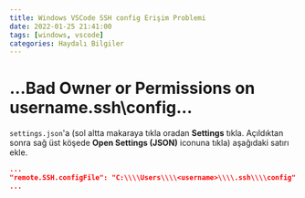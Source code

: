 ```yaml
---
title: Windows VSCode SSH config Erişim Problemi
date: 2022-01-25 21:41:00
tags: [windows, vscode]
categories: Haydalı Bilgiler
---
```


# ...Bad Owner or Permissions on username.ssh\config...
``settings.json``'a (sol altta makaraya tıkla oradan **Settings** tıkla. Açıldıktan sonra sağ üst köşede **Open Settings (JSON)** iconuna tıkla) aşağıdaki satırı ekle.

```json
...
"remote.SSH.configFile": "C:\\\\Users\\\\<username>\\\\.ssh\\\\config"
...
```